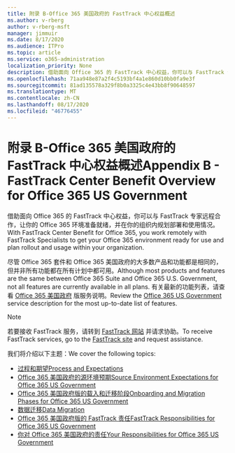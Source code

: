 ```yaml
---
title: 附录 B-Office 365 美国政府的 FastTrack 中心权益概述
ms.author: v-rberg
author: v-rberg-msft
manager: jimmuir
ms.date: 8/17/2020
ms.audience: ITPro
ms.topic: article
ms.service: o365-administration
localization_priority: None
description: 借助面向 Office 365 的 FastTrack 中心权益，你可以与 FastTrack 专家远程合作，让你的 Office 365 环境准备就绪，并在你的组织内规划部署和使用情况。
ms.openlocfilehash: 71aa948e87a2f4c5193bf4a1e860d10bb0fa9e3f
ms.sourcegitcommit: 81ad135578a329f8b0a3325c4e43bb8f90648597
ms.translationtype: MT
ms.contentlocale: zh-CN
ms.lasthandoff: 08/17/2020
ms.locfileid: "46776455"
---
```

# <a name="appendix-b---fasttrack-center-benefit-overview-for-office-365-us-government"></a><span data-ttu-id="c19c5-103">附录 B-Office 365 美国政府的 FastTrack 中心权益概述</span><span class="sxs-lookup"><span data-stu-id="c19c5-103">Appendix B - FastTrack Center Benefit Overview for Office 365 US Government</span></span>

<span data-ttu-id="c19c5-104">借助面向 Office 365 的 FastTrack 中心权益，你可以与 FastTrack 专家远程合作，让你的 Office 365 环境准备就绪，并在你的组织内规划部署和使用情况。</span><span class="sxs-lookup"><span data-stu-id="c19c5-104">With FastTrack Center Benefit for Office 365, you work remotely with FastTrack Specialists to get your Office 365 environment ready for use and plan rollout and usage within your organization.</span></span> 
  
<span data-ttu-id="c19c5-105">尽管 Office 365 套件和 Office 365 美国政府的大多数产品和功能都是相同的，但并非所有功能都在所有计划中都可用。</span><span class="sxs-lookup"><span data-stu-id="c19c5-105">Although most products and features are the same between Office 365 Suite and Office 365 U.S. Government, not all features are currently available in all plans.</span></span> <span data-ttu-id="c19c5-106">有关最新的功能列表，请查看 [Office 365 美国政府](https://aka.ms/aboutgovcloud) 版服务说明。</span><span class="sxs-lookup"><span data-stu-id="c19c5-106">Review the [Office 365 US Government](https://aka.ms/aboutgovcloud) service description for the most up-to-date list of features.</span></span>

> [!NOTE]
> <span data-ttu-id="c19c5-107">若要接收 FastTrack 服务，请转到 [FastTrack 网站](https://go.microsoft.com/fwlink/?linkid=780698) 并请求协助。</span><span class="sxs-lookup"><span data-stu-id="c19c5-107">To receive FastTrack services, go to the [FastTrack site](https://go.microsoft.com/fwlink/?linkid=780698) and request assistance.</span></span>  

<span data-ttu-id="c19c5-108">我们将介绍以下主题：</span><span class="sxs-lookup"><span data-stu-id="c19c5-108">We cover the following topics:</span></span>
- [<span data-ttu-id="c19c5-109">过程和期望</span><span class="sxs-lookup"><span data-stu-id="c19c5-109">Process and Expectations</span></span>](process-and-expectations.md) 
- [<span data-ttu-id="c19c5-110">Office 365 美国政府的源环境预期</span><span class="sxs-lookup"><span data-stu-id="c19c5-110">Source Environment Expectations for Office 365 US Government</span></span>](US-Gov-appendix-source-environment-expectations.md)   
- [<span data-ttu-id="c19c5-111">Office 365 美国政府版的载入和迁移阶段</span><span class="sxs-lookup"><span data-stu-id="c19c5-111">Onboarding and Migration Phases for Office 365 US Government</span></span>](US-Gov-appendix-onboarding-and-migration.md)
- [<span data-ttu-id="c19c5-112">数据迁移</span><span class="sxs-lookup"><span data-stu-id="c19c5-112">Data Migration</span></span>](data-migration.md)    
- [<span data-ttu-id="c19c5-113">Office 365 美国政府版的 FastTrack 责任</span><span class="sxs-lookup"><span data-stu-id="c19c5-113">FastTrack Responsibilities for Office 365 US Government</span></span>](US-Gov-appendix-fasttrack-responsibilities.md)   
- [<span data-ttu-id="c19c5-114">你对 Office 365 美国政府的责任</span><span class="sxs-lookup"><span data-stu-id="c19c5-114">Your Responsibilities for Office 365 US Government</span></span>](US-Gov-appendix-your-responsibilities.md)    

